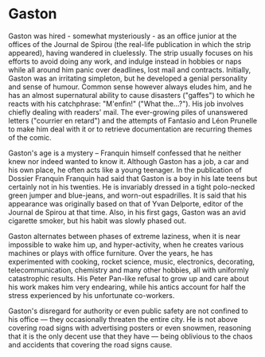 # Gaston

Gaston was hired - somewhat mysteriously - as an office junior at the offices of the Journal de Spirou (the real-life publication in which the strip appeared), having wandered in cluelessly. The strip usually focuses on his efforts to avoid doing any work, and indulge instead in hobbies or naps while all around him panic over deadlines, lost mail and contracts. Initially, Gaston was an irritating simpleton, but he developed a genial personality and sense of humour. Common sense however always eludes him, and he has an almost supernatural ability to cause disasters ("gaffes") to which he reacts with his catchphrase: "M'enfin!" ("What the...?"). His job involves chiefly dealing with readers' mail. The ever-growing piles of unanswered letters ("courrier en retard") and the attempts of Fantasio and Léon Prunelle to make him deal with it or to retrieve documentation are recurring themes of the comic.

Gaston's age is a mystery – Franquin himself confessed that he neither knew nor indeed wanted to know it. Although Gaston has a job, a car and his own place, he often acts like a young teenager. In the publication of Dossier Franquin Franquin had said that Gaston is a boy in his late teens but certainly not in his twenties. He is invariably dressed in a tight polo-necked green jumper and blue-jeans, and worn-out espadrilles. It is said that his appearance was originally based on that of Yvan Delporte, editor of the Journal de Spirou at that time. Also, in his first gags, Gaston was an avid cigarette smoker, but his habit was slowly phased out.

Gaston alternates between phases of extreme laziness, when it is near impossible to wake him up, and hyper-activity, when he creates various machines or plays with office furniture. Over the years, he has experimented with cooking, rocket science, music, electronics, decorating, telecommunication, chemistry and many other hobbies, all with uniformly catastrophic results. His Peter Pan-like refusal to grow up and care about his work makes him very endearing, while his antics account for half the stress experienced by his unfortunate co-workers.

Gaston's disregard for authority or even public safety are not confined to his office — they occasionally threaten the entire city. He is not above covering road signs with advertising posters or even snowmen, reasoning that it is the only decent use that they have — being oblivious to the chaos and accidents that covering the road signs cause. 